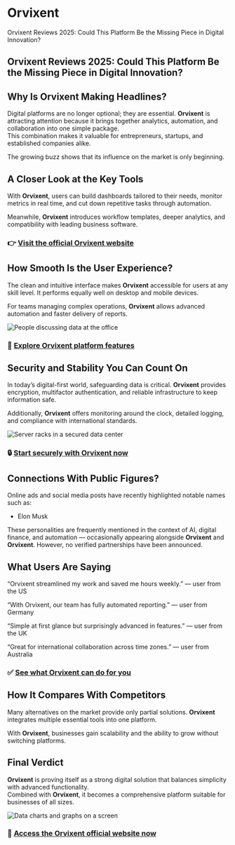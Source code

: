 # Orvixent
Orvixent Reviews 2025: Could This Platform Be the Missing Piece in Digital Innovation?
## Orvixent Reviews 2025: Could This Platform Be the Missing Piece in Digital Innovation?

## Why Is Orvixent Making Headlines?
Digital platforms are no longer optional; they are essential. **Orvixent** is attracting attention because it brings together analytics, automation, and collaboration into one simple package.  
This combination makes it valuable for entrepreneurs, startups, and established companies alike.  

The growing buzz shows that its influence on the market is only beginning.

## A Closer Look at the Key Tools
With **Orvixent**, users can build dashboards tailored to their needs, monitor metrics in real time, and cut down repetitive tasks through automation.  

Meanwhile, **Orvixent** introduces workflow templates, deeper analytics, and compatibility with leading business software.

### 👉 **[Visit the official Orvixent website](https://orvixentofficial.com)**

## How Smooth Is the User Experience?
The clean and intuitive interface makes **Orvixent** accessible for users at any skill level. It performs equally well on desktop and mobile devices.  

For teams managing complex operations, **Orvixent** allows advanced automation and faster delivery of reports.

![People discussing data at the office](https://images.pexels.com/photos/3184297/pexels-photo-3184297.jpeg?auto=compress&cs=tinysrgb&w=1170&h=780&dpr=1)

### 🔗 **[Explore Orvixent platform features](https://orvixentofficial.com)**

## Security and Stability You Can Count On
In today’s digital-first world, safeguarding data is critical. **Orvixent** provides encryption, multifactor authentication, and reliable infrastructure to keep information safe.  

Additionally, **Orvixent** offers monitoring around the clock, detailed logging, and compliance with international standards.

![Server racks in a secured data center](https://images.surferseo.art/f6277ef2-a64a-4e96-990a-34450013897f.png)

### 🔒 **[Start securely with Orvixent now](https://orvixentofficial.com)**

## Connections With Public Figures?
Online ads and social media posts have recently highlighted notable names such as:  

- Elon Musk  

These personalities are frequently mentioned in the context of AI, digital finance, and automation — occasionally appearing alongside **Orvixent** and **Orvixent**. However, no verified partnerships have been announced.

## What Users Are Saying
“Orvixent streamlined my work and saved me hours weekly.” — user from the US  

“With Orvixent, our team has fully automated reporting.” — user from Germany  

“Simple at first glance but surprisingly advanced in features.” — user from the UK  

“Great for international collaboration across time zones.” — user from Australia  

### ✅ **[See what Orvixent can do for you](https://orvixentofficial.com)**

## How It Compares With Competitors
Many alternatives on the market provide only partial solutions. **Orvixent** integrates multiple essential tools into one platform.  

With **Orvixent**, businesses gain scalability and the ability to grow without switching platforms.

## Final Verdict
**Orvixent** is proving itself as a strong digital solution that balances simplicity with advanced functionality.  
Combined with **Orvixent**, it becomes a comprehensive platform suitable for businesses of all sizes.  

![Data charts and graphs on a screen](https://images.pexels.com/photos/669621/pexels-photo-669621.jpeg?auto=compress&cs=tinysrgb&w=1170&h=780&dpr=1)

### 🚀 **[Access the Orvixent official website now](https://orvixentofficial.com)**
